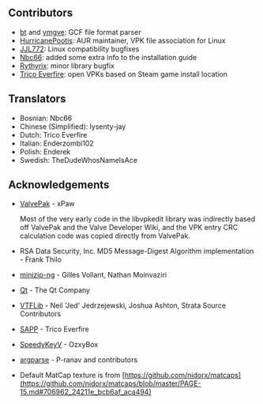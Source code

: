 ## Contributors
- [bt](https://github.com/caatge) and [ymgve](https://github.com/ymgve): GCF file format parser
- [HurricanePootis](https://github.com/HurricanePootis): AUR maintainer, VPK file association for Linux
- [JJL772](https://github.com/JJL772): Linux compatibility bugfixes
- [Nbc66](https://github.com/Nbc66): added some extra info to the installation guide
- [Rythyrix](https://github.com/Rythyrix): minor library bugfix
- [Trico Everfire](https://github.com/Trico-Everfire): open VPKs based on Steam game install location

## Translators
- Bosnian: Nbc66
- Chinese (Simplified): lysenty-jay
- Dutch: Trico Everfire
- Italian: Enderzombi102
- Polish: Enderek
- Swedish: TheDudeWhosNameIsAce

## Acknowledgements
- [ValvePak](https://github.com/ValveResourceFormat/ValvePak) - xPaw

  Most of the very early code in the libvpkedit library was indirectly
  based off ValvePak and the Valve Developer Wiki, and the VPK entry CRC
  calculation code was copied directly from ValvePak.
- RSA Data Security, Inc. MD5 Message-Digest Algorithm implementation - Frank Thilo
- [minizip-ng](https://github.com/zlib-ng/minizip-ng) - Gilles Vollant, Nathan Moinvaziri
- [Qt](https://www.qt.io) - The Qt Company
- [VTFLib](https://github.com/StrataSource/VTFLib) - Neil 'Jed' Jedrzejewski, Joshua Ashton, Strata Source Contributors
- [SAPP](https://github.com/Trico-Everfire/SteamAppPathProvider) - Trico Everfire
- [SpeedyKeyV](https://github.com/ozxybox/SpeedyKeyV) - OzxyBox
- [argparse](https://github.com/p-ranav/argparse) - P-ranav and contributors
- Default MatCap texture is from [https://github.com/nidorx/matcaps](https://github.com/nidorx/matcaps/blob/master/PAGE-15.md#706962_24211e_bcb6af_aca494)
